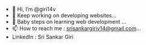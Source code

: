 - 👋 Hi, I’m @giri14v
- 👀 Keep working on developing websites...
- 🌱 Baby steps on learning web development ...
- 📫 How to reach me : srisankargiriv14@gmail.com...
- LinkedIn : Sri Sankar Giri

<!---
giri14v/giri14v is a ✨ special ✨ repository because its `README.md` (this file) appears on your GitHub profile.
You can click the Preview link to take a look at your changes.
--->
